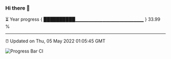 ### Hi there 👋

⏳ Year progress { ██████████▁▁▁▁▁▁▁▁▁▁▁▁▁▁▁▁▁▁▁▁ } 33.99 %

---

⏰ Updated on Thu, 05 May 2022 01:05:45 GMT

![Progress Bar CI](https://github.com/liununu/liununu/workflows/Progress%20Bar%20CI/badge.svg)
